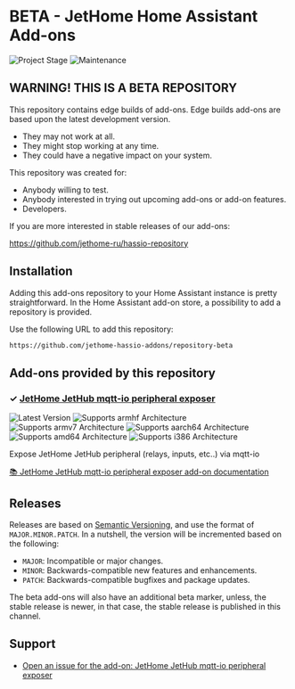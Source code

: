 # BETA - JetHome Home Assistant Add-ons

![Project Stage][project-stage-shield]
![Maintenance][maintenance-shield]

## WARNING! THIS IS A BETA REPOSITORY

This repository contains edge builds of add-ons. Edge
builds add-ons are based upon the latest development version.

- They may not work at all.
- They might stop working at any time.
- They could have a negative impact on your system.

This repository was created for:

- Anybody willing to test.
- Anybody interested in trying out upcoming add-ons or add-on features.
- Developers.

If you are more interested in stable releases of our add-ons:

<https://github.com/jethome-ru/hassio-repository>

## Installation

Adding this add-ons repository to your Home Assistant instance is
pretty straightforward. In the Home Assistant add-on store,
a possibility to add a repository is provided.

Use the following URL to add this repository:

```txt
https://github.com/jethome-hassio-addons/repository-beta
```

## Add-ons provided by this repository

### &#10003; [JetHome JetHub mqtt-io peripheral exposer][addon-jethub-mqtt-io]

![Latest Version][jethub-mqtt-io-version-shield]
![Supports armhf Architecture][jethub-mqtt-io-armhf-shield]
![Supports armv7 Architecture][jethub-mqtt-io-armv7-shield]
![Supports aarch64 Architecture][jethub-mqtt-io-aarch64-shield]
![Supports amd64 Architecture][jethub-mqtt-io-amd64-shield]
![Supports i386 Architecture][jethub-mqtt-io-i386-shield]

Expose JetHome JetHub peripheral (relays, inputs, etc..) via mqtt-io

[:books: JetHome JetHub mqtt-io peripheral exposer add-on documentation][addon-doc-jethub-mqtt-io]

## Releases

Releases are based on [Semantic Versioning][semver], and use the format
of ``MAJOR.MINOR.PATCH``. In a nutshell, the version will be incremented
based on the following:

- ``MAJOR``: Incompatible or major changes.
- ``MINOR``: Backwards-compatible new features and enhancements.
- ``PATCH``: Backwards-compatible bugfixes and package updates.

The beta add-ons will also have an additional beta marker, unless, the
stable release is newer, in that case, the stable release is published
in this channel.

## Support

- [Open an issue for the add-on: JetHome JetHub mqtt-io peripheral exposer][jethub-mqtt-io-issue]

[addon-jethub-mqtt-io]: https://github.com/jethome-hassio-addons/addon-jethub-mqtt-io/tree/v0.2.4
[addon-doc-jethub-mqtt-io]: https://github.com/jethome-hassio-addons/addon-jethub-mqtt-io/blob/v0.2.4/README.md
[jethub-mqtt-io-issue]: https://github.com/jethome-hassio-addons/addon-jethub-mqtt-io/issues
[jethub-mqtt-io-version-shield]: https://img.shields.io/badge/version-v0.2.4-blue.svg
[jethub-mqtt-io-aarch64-shield]: https://img.shields.io/badge/aarch64-yes-green.svg
[jethub-mqtt-io-amd64-shield]: https://img.shields.io/badge/amd64-no-red.svg
[jethub-mqtt-io-armhf-shield]: https://img.shields.io/badge/armhf-no-red.svg
[jethub-mqtt-io-armv7-shield]: https://img.shields.io/badge/armv7-no-red.svg
[jethub-mqtt-io-i386-shield]: https://img.shields.io/badge/i386-no-red.svg

[issue]: https://github.com/jethome-hassio-addons/repository-beta/issues
[license-shield]: https://img.shields.io/github/license/jethome-hassio-addons/repository-beta.svg
[maintenance-shield]: https://img.shields.io/maintenance/yes/2023.svg
[project-stage-shield]: https://img.shields.io/badge/project%20stage-development-yellowgreen.svg
[semver]: http://semver.org/spec/v2.0.0.html